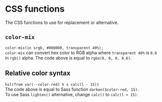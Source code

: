 # CSS functions

The CSS functions to use for replacement or alternative.

## `color-mix`
`color-mix(in srgb, #000000, transparent 40%);`  
`color-mix` can convert hex color to RGB alpha where `transparent 40%` is `0.6` in `rgb()` alpha. The code above is equal to `rgba(0, 0, 0, 0.6)`.

## Relative color syntax
`hsl(from var(--color-red) h s calc(l - 15))`  
The code above is equal to Sass function `darken($color-red, 15)`.  
To use Sass `lighten()` alternative, change `calc()` to `calc(l + 15)`.

